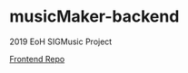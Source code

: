# musicMaker-backend
2019 EoH SIGMusic Project

[Frontend Repo](https://github.com/SIGMusic/musicMaker-frontend)